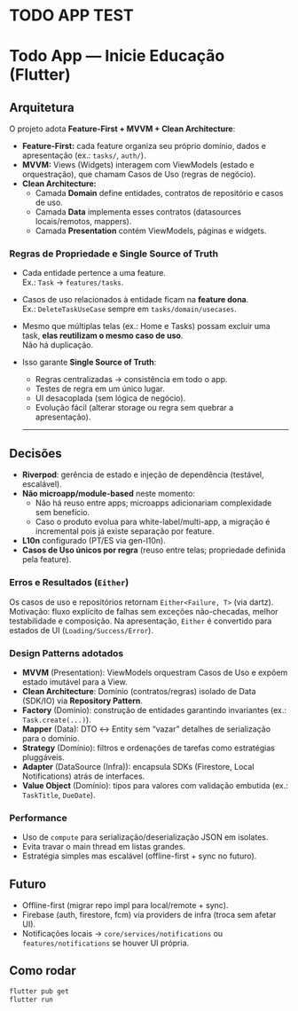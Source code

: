 # TODO APP TEST

# Todo App — Inicie Educação (Flutter)

## Arquitetura

O projeto adota **Feature-First + MVVM + Clean Architecture**:

- **Feature-First:** cada feature organiza seu próprio domínio, dados e apresentação (ex.: `tasks/`, `auth/`).
- **MVVM:** Views (Widgets) interagem com ViewModels (estado e orquestração), que chamam Casos de Uso (regras de negócio).
- **Clean Architecture:** 
  - Camada **Domain** define entidades, contratos de repositório e casos de uso.
  - Camada **Data** implementa esses contratos (datasources locais/remotos, mappers).
  - Camada **Presentation** contém ViewModels, páginas e widgets.

### Regras de Propriedade e Single Source of Truth

- Cada entidade pertence a uma feature.  
  Ex.: `Task` -> `features/tasks`.
- Casos de uso relacionados à entidade ficam na **feature dona**.  
  Ex.: `DeleteTaskUseCase` sempre em `tasks/domain/usecases`.
- Mesmo que múltiplas telas (ex.: Home e Tasks) possam excluir uma task, **elas reutilizam o mesmo caso de uso**.  
  Não há duplicação.
- Isso garante **Single Source of Truth**:
  - Regras centralizadas -> consistência em todo o app.
  - Testes de regra em um único lugar.
  - UI desacoplada (sem lógica de negócio).
  - Evolução fácil (alterar storage ou regra sem quebrar a apresentação).

  ---

## Decisões

- **Riverpod**: gerência de estado e injeção de dependência (testável, escalável).
- **Não microapp/module-based** neste momento:
  - Não há reuso entre apps; microapps adicionariam complexidade sem benefício.
  - Caso o produto evolua para white-label/multi-app, a migração é incremental pois já existe separação por feature.
- **L10n** configurado (PT/ES via gen-l10n).
- **Casos de Uso únicos por regra** (reuso entre telas; propriedade definida pela feature).

### Erros e Resultados (`Either`)
Os casos de uso e repositórios retornam `Either<Failure, T>` (via dartz).  
Motivação: fluxo explícito de falhas sem exceções não-checadas, melhor testabilidade e composição.
Na apresentação, `Either` é convertido para estados de UI (`Loading/Success/Error`).

### Design Patterns adotados

- **MVVM** (Presentation): ViewModels orquestram Casos de Uso e expõem estado imutável para a View.
- **Clean Architecture**: Domínio (contratos/regras) isolado de Data (SDK/IO) via **Repository Pattern**.
- **Factory** (Domínio): construção de entidades garantindo invariantes (ex.: `Task.create(...)`).
- **Mapper** (Data): DTO ↔ Entity sem “vazar” detalhes de serialização para o domínio.
- **Strategy** (Domínio): filtros e ordenações de tarefas como estratégias pluggáveis.
- **Adapter** (DataSource (Infra)): encapsula SDKs (Firestore, Local Notifications) atrás de interfaces.
- **Value Object** (Domínio): tipos para valores com validação embutida (ex.: `TaskTitle`, `DueDate`).

### Performance
- Uso de `compute` para serialização/deserialização JSON em isolates.
- Evita travar o main thread em listas grandes.
- Estratégia simples mas escalável (offline-first + sync no futuro).

## Futuro

- Offline-first (migrar repo impl para local/remote + sync).
- Firebase (auth, firestore, fcm) via providers de infra (troca sem afetar UI).
- Notificações locais → `core/services/notifications` ou `features/notifications` se houver UI própria.

## Como rodar

```bash
flutter pub get
flutter run
```